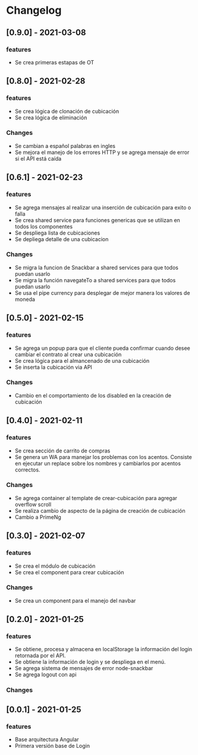 # Changelog

## [0.9.0] - 2021-03-08

### features

- Se crea primeras estapas de OT

## [0.8.0] - 2021-02-28

### features

- Se crea lógica de clonación de cubicación
- Se crea lógica de eliminación

### Changes

- Se cambian a español palabras en ingles
- Se mejora el manejo de los errores HTTP y se agrega mensaje de error si el API está caída

## [0.6.1] - 2021-02-23

### features

- Se agrega mensajes al realizar una inserción de cubicación para exito o falla
- Se crea shared service para funciones genericas que se utilizan en todos los componentes
- Se despliega lista de cubicaciones
- Se depliega detalle de una cubicacion

### Changes

- Se migra la funcion de Snackbar a shared services para que todos puedan usarlo
- Se migra la función navegateTo a shared services para que todos puedan usarlo
- Se usa el pipe  currency para desplegar de mejor manera los valores de moneda

## [0.5.0] - 2021-02-15

### features

- Se agrega un popup para que el cliente pueda confirmar cuando desee cambiar el contrato al crear una cubicación
- Se crea lógica para el almancenado de una cubicación
- Se inserta la cubicación via API

### Changes

- Cambio en el comportamiento de los disabled en la creación de cubicación

## [0.4.0] - 2021-02-11

### features

- Se crea sección de carrito de compras
- Se genera un WA para manejar los problemas con los acentos. Consiste en ejecutar un replace sobre los nombres y cambiarlos por acentos correctos.

### Changes

- Se agrega container al template de crear-cubicación para agregar overflow scroll
- Se realiza cambio de aspecto de la página de creación de cubicación
- Cambio a PrimeNg

## [0.3.0] - 2021-02-07

### features

- Se crea el módulo de cubicación
- Se crea el component para crear cubicación

### Changes

- Se crea un component para el manejo del navbar

## [0.2.0] - 2021-01-25

### features

- Se obtiene, procesa y almacena en localStorage la información del login retornada por el API.
- Se obtiene la información de login y se despliega en el menú.
- Se agrega sistema de mensajes de error node-snackbar
- Se agrega logout con api

### Changes

## [0.0.1] - 2021-01-25

### features

- Base arquitectura Angular
- Primera versión base de Login
